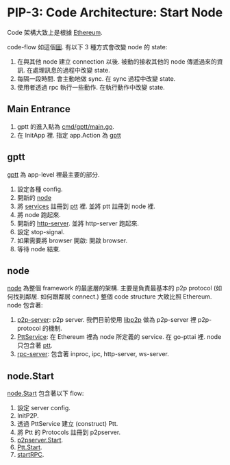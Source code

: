 PIP-3: Code Architecture: Start Node
==========

Code 架構大致上是根據 [Ethereum](https://github.com/ethereum/go-ethereum).

code-flow 如這個[圖](https://docs.google.com/presentation/d/1SZvkeTeP6TtfURnftQeLJcqX-9G6xtqrtkC_wht8Ol0/edit#slide=id.g4a295333bc_0_0).
有以下 3 種方式會改變 node 的 state:

1. 在與其他 node 建立 connection 以後. 被動的接收其他的 node 傳遞過來的資訊. 在處理訊息的過程中改變 state.
2. 每隔一段時間. 會主動地做 sync. 在 sync 過程中改變 state.
3. 使用者透過 rpc 執行一些動作. 在執行動作中改變 state.

Main Entrance
-----

1. gptt 的進入點為 [cmd/gptt/main.go](https://github.com/ailabstw/go-pttai/blob/master/cmd/gptt/main.go).
2. 在 InitApp 裡. 指定 app.Action 為 [gptt](https://github.com/ailabstw/go-pttai/blob/master/cmd/gptt/gptt.go)

gptt
-----

[gptt](https://github.com/ailabstw/go-pttai/blob/master/cmd/gptt/gptt.go) 為 app-level 裡最主要的部分.

1. 設定各種 config.
2. 開新的 [node](https://github.com/ailabstw/go-pttai/blob/master/node/node.go)
3. 將 [services](https://github.com/ailabstw/go-pttai/blob/master/service/service.go) 註冊到 [ptt](https://github.com/ailabstw/go-pttai/blob/master/service/ptt.go) 裡. 並將 ptt 註冊到 node 裡.
4. 將 node 跑起來.
5. 開新的 [http-server](https://github.com/ailabstw/go-pttai/blob/master/ptthttp/server.go). 並將 http-server 跑起來.
6. 設定 stop-signal.
7. 如果需要將 browser 開啟: 開啟 browser.
8. 等待 node 結束.

node
-----

[node](https://github.com/ailabstw/go-pttai/blob/master/node/node.go) 為整個 framework 的最底層的架構. 主要是負責最基本的 p2p protocol (如何找到鄰居. 如何跟鄰居 connect.) 整個 code structure 大致比照 Ethereum. node 包含著:

1. [p2p-server](https://github.com/ailabstw/go-pttai/blob/master/p2p/server.go): p2p server. 我們目前使用 [libp2p](https://github.com/libp2p/go-libp2p) 做為 p2p-server 裡 p2p-protocol 的機制.
2. [PttService](https://github.com/ailabstw/go-pttai/blob/master/service/ptt_service.go): 在 Ethereum 裡為 node 所定義的 service. 在 go-pttai 裡. node 只包含著 [ptt](https://github.com/ailabstw/go-pttai/blob/master/service/ptt.go).
3. [rpc-server](https://github.com/ailabstw/go-pttai/blob/master/rpc/server.go): 包含著 inproc, ipc, http-server, ws-server.

node.Start
-----

[node.Start](https://github.com/ailabstw/go-pttai/blob/master/node/node.go) 包含著以下 flow:

1. 設定 server config.
2. InitP2P.
3. 透過 PttService 建立 (construct) Ptt.
4. 將 Ptt 的 Protocols 註冊到 p2pserver.
5. [p2pserver.Start](https://github.com/ailabstw/go-pttai/blob/master/p2p/server.go).
6. [Ptt.Start](https://github.com/ailabstw/go-pttai/blob/master/service/ptt.go).
7. [startRPC](https://github.com/ailabstw/go-pttai/blob/master/node/node.go).
